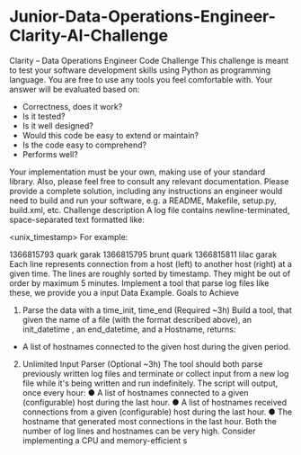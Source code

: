 # Junior-Data-Operations-Engineer-Clarity-AI-Challenge

Clarity – Data Operations Engineer Code Challenge
This challenge is meant to test your software development skills using Python as programming
language. You are free to use any tools you feel comfortable with.
Your answer will be evaluated based on:
- Correctness, does it work?
- Is it tested?
- Is it well designed?
- Would this code be easy to extend or maintain?
- Is the code easy to comprehend?
- Performs well?

Your implementation must be your own, making use of your standard library. Also, please feel free
to consult any relevant documentation. Please provide a complete solution, including any
instructions an engineer would need to build and run your software, e.g. a README, Makefile,
setup.py, build.xml, etc.
Challenge description
A log file contains newline-terminated, space-separated text formatted like:

<unix_timestamp> <hostname> <hostname>
For example:

1366815793 quark garak
1366815795 brunt quark
1366815811 lilac garak
Each line represents connection from a host (left) to another host (right) at a given time. The lines
are roughly sorted by timestamp. They might be out of order by maximum 5 minutes.
Implement a tool that parse log files like these, we provide you a input Data Example.
Goals to Achieve
1. Parse the data with a time_init, time_end (Required ~3h)
Build a tool, that given the name of a file (with the format described above), an init_datetime , an
end_datetime, and a Hostname, returns:
- A list of hostnames connected to the given host during the given period.
2. Unlimited Input Parser (Optional ~3h)
The tool should both parse previously written log files and terminate or collect input from a new log
file while it's being written and run indefinitely.
The script will output, once every hour:
● A list of hostnames connected to a given (configurable) host during the last hour.
● A list of hostnames received connections from a given (configurable) host during the last hour.
● The hostname that generated most connections in the last hour.
Both the number of log lines and hostnames can be very high. Consider implementing a CPU and
memory-efficient s
